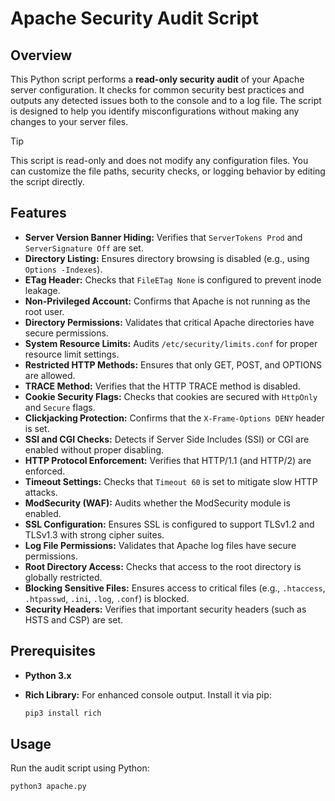 # Apache Security Audit Script

## Overview

This Python script performs a **read-only security audit** of your Apache server configuration. It checks for common security best practices and outputs any detected issues both to the console and to a log file. The script is designed to help you identify misconfigurations without making any changes to your server files.

> [!TIP]
> This script is read-only and does not modify any configuration files. You can customize the file paths, security checks, or logging behavior by editing the script directly.

 
 ## Features

- **Server Version Banner Hiding:** Verifies that `ServerTokens Prod` and `ServerSignature Off` are set.
- **Directory Listing:** Ensures directory browsing is disabled (e.g., using `Options -Indexes`).
- **ETag Header:** Checks that `FileETag None` is configured to prevent inode leakage.
- **Non-Privileged Account:** Confirms that Apache is not running as the root user.
- **Directory Permissions:** Validates that critical Apache directories have secure permissions.
- **System Resource Limits:** Audits `/etc/security/limits.conf` for proper resource limit settings.
- **Restricted HTTP Methods:** Ensures that only GET, POST, and OPTIONS are allowed.
- **TRACE Method:** Verifies that the HTTP TRACE method is disabled.
- **Cookie Security Flags:** Checks that cookies are secured with `HttpOnly` and `Secure` flags.
- **Clickjacking Protection:** Confirms that the `X-Frame-Options DENY` header is set.
- **SSI and CGI Checks:** Detects if Server Side Includes (SSI) or CGI are enabled without proper disabling.
- **HTTP Protocol Enforcement:** Verifies that HTTP/1.1 (and HTTP/2) are enforced.
- **Timeout Settings:** Checks that `Timeout 60` is set to mitigate slow HTTP attacks.
- **ModSecurity (WAF):** Audits whether the ModSecurity module is enabled.
- **SSL Configuration:** Ensures SSL is configured to support TLSv1.2 and TLSv1.3 with strong cipher suites.
- **Log File Permissions:** Validates that Apache log files have secure permissions.
- **Root Directory Access:** Checks that access to the root directory is globally restricted.
- **Blocking Sensitive Files:** Ensures access to critical files (e.g., `.htaccess`, `.htpasswd`, `.ini`, `.log`, `.conf`) is blocked.
- **Security Headers:** Verifies that important security headers (such as HSTS and CSP) are set.

## Prerequisites

- **Python 3.x**
- **Rich Library:** For enhanced console output. Install it via pip:

  ```bash
  pip3 install rich

## Usage
Run the audit script using Python:
  ```bash
python3 apache.py

